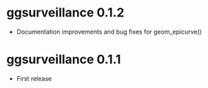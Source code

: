 # ggsurveillance 0.1.2

-   Documentation improvements and bug fixes for geom_epicurve()


# ggsurveillance 0.1.1

-   First release
